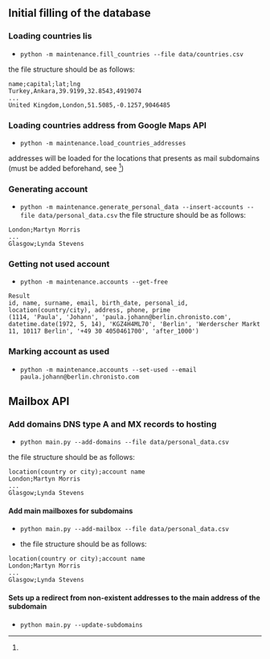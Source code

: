 ## Initial filling of the database
### Loading countries lis
- `python -m maintenance.fill_countries --file data/countries.csv`

the file structure should be as follows:
```
name;capital;lat;lng
Turkey,Ankara,39.9199,32.8543,4919074
...
United Kingdom,London,51.5085,-0.1257,9046485
```

### Loading countries address from Google Maps API
- `python -m maintenance.load_countries_addresses`

addresses will be loaded for the locations that presents as mail subdomains (must be added beforehand, see [^1]) 

### Generating account
- `python -m maintenance.generate_personal_data --insert-accounts --file data/personal_data.csv`
the file structure should be as follows:
 ```
London;Martyn Morris
...
Glasgow;Lynda Stevens
```

### Getting not used account
- `python -m maintenance.accounts --get-free`
```
Result
id, name, surname, email, birth_date, personal_id, location(country/city), address, phone, prime 
(1114, 'Paula', 'Johann', 'paula.johann@berlin.chronisto.com', datetime.date(1972, 5, 14), 'KGZ4H4ML70', 'Berlin', 'Werderscher Markt 11, 10117 Berlin', '+49 30 4050461700', 'after_1000')
```

### Marking account as used
- `python -m maintenance.accounts --set-used --email paula.johann@berlin.chronisto.com`


## Mailbox API
[^1]: 
### Add domains DNS type A and MX records to hosting 
- `python main.py --add-domains --file data/personal_data.csv`

the file structure should be as follows:
 ```
location(country or city);account name
London;Martyn Morris
...
Glasgow;Lynda Stevens
```

#### Add main mailboxes for subdomains

- `python main.py --add-mailbox --file data/personal_data.csv`

- the file structure should be as follows:
 ```
location(country or city);account name
London;Martyn Morris
...
Glasgow;Lynda Stevens
```

#### Sets up a redirect from non-existent addresses to the main address of the subdomain

- `python main.py --update-subdomains`

